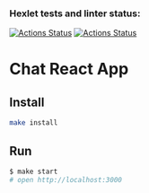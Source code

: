 ### Hexlet tests and linter status:
[![Actions Status](https://github.com/ArkadiySamokhvalov/frontend-project-12/workflows/hexlet-check/badge.svg)](https://github.com/ArkadiySamokhvalov/frontend-project-12/actions)
[![Actions Status](https://github.com/ArkadiySamokhvalov/frontend-project-12/workflows/nodeci/badge.svg)](https://github.com/ArkadiySamokhvalov/frontend-project-12/actions)

# Chat React App

## Install

```bash
make install
```

## Run

```sh
$ make start
# open http://localhost:3000
```
